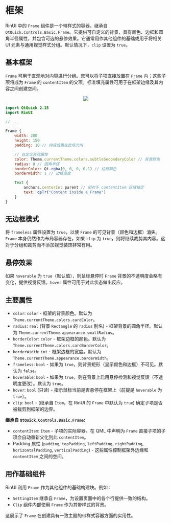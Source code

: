 # 框架

RinUI 中的 `Frame` 组件是一个带样式的容器，继承自 `QtQuick.Controls.Basic.Frame`。它提供可自定义的背景，具有颜色、边框和圆角半径属性，并包含可选的悬停效果。它通常用作其他组件的基础或用于将相关 UI 元素与通用视觉样式分组。默认情况下，`clip` 设置为 `true`。

## 基本框架

`Frame` 可用于直观地对内容进行分组。您可以将子项直接放置在 `Frame` 内；这些子项将成为 `Frame` 的 `contentItem` 的父项。标准填充属性可用于在框架边缘及其内容之间创建空间。

<div align="center">
  <img src="/assets/images/ListAndCollections/Frame/frame-basic.png"> <!-- 占位符：图片路径待确认或创建 -->
</div>

```qml
import QtQuick 2.15
import RinUI

// ...

Frame {
    width: 200
    height: 150
    padding: 10 // 内容放置在此填充内

    // 自定义外观属性
    color: Theme.currentTheme.colors.subtleSecondaryColor // 背景颜色
    radius: 8 // 圆角半径
    borderColor: Qt.rgba(0, 0, 0, 0.1) // 边框颜色
    borderWidth: 1 // 边框宽度

    Text {
        anchors.centerIn: parent // 相对于 contentItem 区域锚定
        text: qsTr("Content inside a Frame")
    }
}
```

## 无边框模式

将 `frameless` 属性设置为 `true`，以使 `Frame` 的可见背景（颜色和边框）消失。`Frame` 本身仍然作为布局容器存在，如果 `clip` 为 `true`，则将继续裁剪其内容。这对于分组和裁剪而不添加视觉装饰非常有用。

## 悬停效果

如果 `hoverable` 为 `true`（默认值），则鼠标悬停时 `Frame` 背景的不透明度会略有变化，提供视觉反馈。`hover` 属性可用于对此状态做出反应。

## 主要属性

*   `color`: `color` - 框架的背景颜色。默认为 `Theme.currentTheme.colors.cardColor`。
*   `radius`: `real` (背景 `Rectangle` 的 `radius` 别名) - 框架背景的圆角半径。默认为 `Theme.currentTheme.appearance.smallRadius`。
*   `borderColor`: `color` - 框架边框的颜色。默认为 `Theme.currentTheme.colors.cardBorderColor`。
*   `borderWidth`: `int` - 框架边框的宽度。默认为 `Theme.currentTheme.appearance.borderWidth`。
*   `frameless`: `bool` - 如果为 `true`，则背景矩形（显示颜色和边框）不可见。默认为 `false`。
*   `hoverable`: `bool` - 如果为 `true`，则在背景上启用悬停检测和视觉反馈（不透明度更改）。默认为 `true`。
*   `hover`: `bool` (只读) - 指示鼠标当前是否悬停在框架上（前提是 `hoverable` 为 `true`）。
*   `clip`: `bool` - (继承自 `Item`，在 RinUI 的 `Frame` 中默认为 `true`) 确定子项是否被裁剪到框架的边界。

**继承自 `QtQuick.Controls.Basic.Frame`:**
*   `contentItem`: `Item` - 子项的实际容器。在 QML 中声明为 `Frame` 直接子项的子项会自动重新父化到此 `contentItem`。
*   Padding 属性 (`padding`, `topPadding`, `leftPadding`, `rightPadding`, `horizontalPadding`, `verticalPadding`) - 这些属性控制框架外边缘和 `contentItem` 之间的空间。

## 用作基础组件

RinUI 利用 `Frame` 作为其他组件的基础构建块。例如：
*   `SettingItem` 继承自 `Frame`，为设置页面中的各个行提供一致的结构。
*   `Clip` 组件内部使用 `Frame` 作为其带样式的背景。

这展示了 `Frame` 在创建具有一致主题的带样式容器方面的实用性。
```
